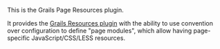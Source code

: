 This is the Grails Page Resources plugin.

It provides the [Grails Resources plugin][resources] with the ability to use convention over configuration to define "page modules",
which allow having page-specific JavaScript/CSS/LESS resources.

[resources]: http://grails.org/plugin/resources
